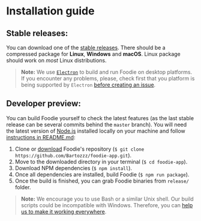 # Installation guide

## Stable releases:

You can download one of the [stable releases](https://github.com/Bartozzz/foodie-app/releases). There should be a compressed package for **Linux**, **Windows** and **macOS**. Linux package should work on *most* Linux distributions.

> **Note:** We use [`Electron`](https://electronjs.org/) to build and run Foodie on desktop platforms. If you encounter any problems, please, check first that you platform is being supported by `Electron` [before creating an issue](https://github.com/Bartozzz/foodie-app/issues/new).

## Developer preview:

You can build Foodie yourself to check the latest features (as the last stable release can be several commits behind the `master` branch). You will need the latest version of [Node.js](https://nodejs.org/en/download/) installed locally on your machine and follow [instructions in README.md](https://github.com/Bartozzz/foodie-app#development):

1. Clone or [download](https://github.com/Bartozzz/foodie-app/archive/master.zip) Foodie's repository (`$ git clone https://github.com/Bartozzz/foodie-app.git`).
2. Move to the downloaded directory in your terminal (`$ cd foodie-app`).
3. Download NPM dependencies  (`$ npm install`).
4. Once all dependencies are installed, build Foodie (`$ npm run package`).
5. Once the build is finished, you can grab Foodie binaries from `release/` folder.

> **Note:** We encourage you to use Bash or a similar Unix shell. Our build scripts could be incompatible with Windows. Therefore, you can [help us to make it working everywhere](https://github.com/Bartozzz/foodie-app/pulls).
